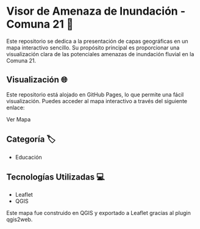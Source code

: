 # Visor de Amenaza de Inundación - Comuna 21 🌊

Este repositorio se dedica a la presentación de capas geográficas en un mapa interactivo sencillo. Su propósito principal es proporcionar una visualización clara de las potenciales amenazas de inundación fluvial en la Comuna 21.

## Visualización 🌐

Este repositorio está alojado en GitHub Pages, lo que permite una fácil visualización. Puedes acceder al mapa interactivo a través del siguiente enlace:

Ver Mapa

## Categoría 🏷️

- Educación

## Tecnologías Utilizadas 💻

- Leaflet
- QGIS

Este mapa fue construido en QGIS y exportado a Leaflet gracias al plugin qgis2web.


